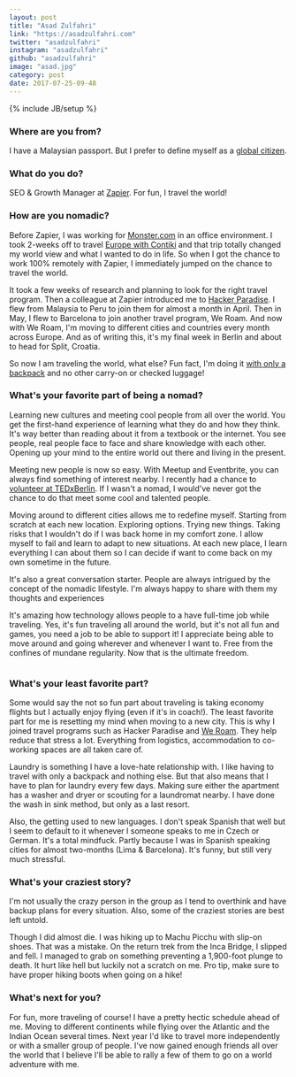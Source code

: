 ```yaml
---
layout: post
title: "Asad Zulfahri"
link: "https://asadzulfahri.com"
twitter: "asadzulfahri"
instagram: "asadzulfahri"
github: "asadzulfahri"
image: "asad.jpg"
category: post
date: 2017-07-25-09-48
---
```

{% include JB/setup %}

### Where are you from?
I have a Malaysian passport. But I prefer to define myself as a [global citizen](https://bitnation.co/user/asadzulfahri/).

### What do you do?
SEO & Growth Manager at [Zapier](https://zapier.com/). For fun, I travel the world!


### How are you nomadic?
Before Zapier, I was working for [Monster.com](https://www.monster.com/?disgeo=true) in an office environment. I took 2-weeks off to travel [Europe with Contiki](https://asadzulfahri.com/blog/contiki-travel-log-2016-eu-discovery/) and that trip totally changed my world view and what I wanted to do in life. So when I got the chance to work 100% remotely with Zapier, I immediately jumped on the chance to travel the world.

It took a few weeks of research and planning to look for the right travel program. Then a colleague at Zapier introduced me to [Hacker Paradise](https://asadzulfahri.com/blog/hacker-paradise-review-lima-2017/). I flew from Malaysia to Peru to join them for almost a month in April. Then in May, I flew to Barcelona to join another travel program, We Roam. And now with We Roam, I'm moving to different cities and countries every month across Europe. And as of writing this, it's my final week in Berlin and about to head for Split, Croatia.

So now I am traveling the world, what else? Fun fact, I'm doing it [with only a backpack](https://asadzulfahri.com/blog/traveling-world-backpack-minimalist-packing/) and no other carry-on or checked luggage! 


### What's your favorite part of being a nomad?
Learning new cultures and meeting cool people from all over the world. You get the first-hand experience of learning what they do and how they think. It's way better than reading about it from a textbook or the internet. You see people, real people face to face and share knowledge with each other. Opening up your mind to the entire world out there and living in the present.

Meeting new people is now so easy. With Meetup and Eventbrite, you can always find something of interest nearby. I recently had a chance to [volunteer at TEDxBerlin](https://asadzulfahri.com/blog/volunteering-tedxberlinsalon-democracy-2017/). If I wasn't a nomad, I would've never got the chance to do that meet some cool and talented people.

Moving around to different cities allows me to redefine myself. Starting from scratch at each new location. Exploring options. Trying new things. Taking risks that I wouldn't do if I was back home in my comfort zone. I allow myself to fail and learn to adapt to new situations. At each new place, I learn everything I can about them so I can decide if want to come back on my own sometime in the future.

It's also a great conversation starter. People are always intrigued by the concept of the nomadic lifestyle. I'm always happy to share with them my thoughts and experiences

It's amazing how technology allows people to a have full-time job while traveling. Yes, it's fun traveling all around the world, but it's not all fun and games, you need a job to be able to support it! I appreciate being able to move around and going wherever and whenever I want to. Free from the confines of mundane regularity. Now that is the ultimate freedom.

<img data-src="{{ site.url }}/assets/img/posts/asad-alt.jpg" class="inner-post-image lazyload" />

### What's your least favorite part?
Some would say the not so fun part about traveling is taking economy flights but I actually enjoy flying (even if it's in coach!). The least favorite part for me is resetting my mind when moving to a new city. This is why I joined travel programs such as Hacker Paradise and [We Roam](https://asadzulfahri.com/blog/we-roam-review-polaris-2017/). They help reduce that stress a lot. Everything from logistics, accommodation to co-working spaces are all taken care of.

Laundry is something I have a love-hate relationship with. I like having to travel with only a backpack and nothing else. But that also means that I have to plan for laundry every few days. Making sure either the apartment has a washer and dryer or scouting for a laundromat nearby. I have done the wash in sink method, but only as a last resort.

Also, the getting used to new languages. I don't speak Spanish that well but I seem to default to it whenever I someone speaks to me in Czech or German. It's a total mindfuck. Partly because I was in Spanish speaking cities for almost two-months (Lima & Barcelona). It's funny, but still very much stressful.


### What's your craziest story?
I'm not usually the crazy person in the group as I tend to overthink and have backup plans for every situation. Also, some of the craziest stories are best left untold.

Though I did almost die. I was hiking up to Machu Picchu with slip-on shoes. That was a mistake. On the return trek from the Inca Bridge, I slipped and fell. I managed to grab on something preventing a 1,900-foot plunge to death. It hurt like hell but luckily not a scratch on me. Pro tip, make sure to have proper hiking boots when going on a hike!


### What's next for you?
For fun, more traveling of course! I have a pretty hectic schedule ahead of me. Moving to different continents while flying over the Atlantic and the Indian Ocean several times. Next year I'd like to travel more independently or with a smaller group of people. I've now gained enough friends all over the world that I believe I'll be able to rally a few of them to go on a world adventure with me.

<img data-src="{{ site.url }}/assets/img/posts/asad-barcelona.jpg" class="inner-post-image lazyload" />
